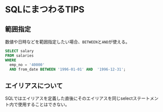 # SQLにまつわるTIPS

## 範囲指定
数値や日時などを範囲指定したい場合、`BETWEEN`と`AND`が使える。
```sql
SELECT salary
FROM salaries
WHERE
  emp_no = '40000'
  AND from_date BETWEEN '1996-01-01' AND  '1996-12-31';
```

## エイリアスについて
SQLではエイリアスを定義した直後にそのエイリアスを同じselectステートメント内で使用することはできない。